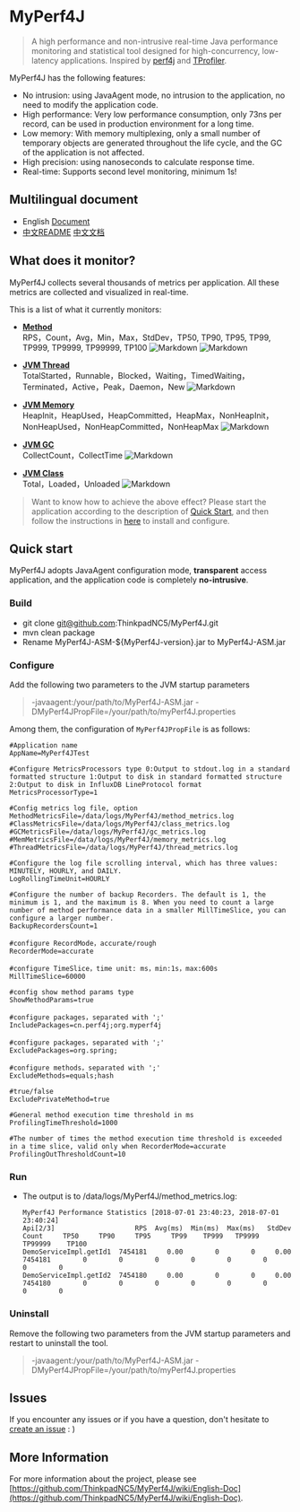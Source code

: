 # MyPerf4J
> A high performance and non-intrusive real-time Java performance monitoring and statistical tool designed for high-concurrency, low-latency applications. Inspired by [perf4j](https://github.com/perf4j/perf4j) and [TProfiler](https://github.com/alibaba/TProfiler). 

MyPerf4J has the following features:
*  No intrusion: using JavaAgent mode, no intrusion to the application, no need to modify the application code.
*  High performance: Very low performance consumption, only 73ns per record, can be used in production environment for a long time.
*  Low memory: With memory multiplexing, only a small number of temporary objects are generated throughout the life cycle, and the GC of the application is not affected.
*  High precision: using nanoseconds to calculate response time.
*  Real-time: Supports second level monitoring, minimum 1s!

## Multilingual document
* English [Document](https://github.com/ThinkpadNC5/MyPerf4J/wiki/English-Doc)
* [中文README](https://github.com/ThinkpadNC5/MyPerf4J/blob/develop/README.CN.md) [中文文档](https://github.com/ThinkpadNC5/MyPerf4J/wiki/Chinese-Doc) 

## What does it monitor?
MyPerf4J collects several thousands of metrics per application. All these metrics are collected and visualized in real-time.

This is a list of what it currently monitors:
* **[Method](https://grafana.com/dashboards/7766)**<br/>
RPS，Count，Avg，Min，Max，StdDev，TP50, TP90, TP95, TP99, TP999, TP9999, TP99999, TP100
![Markdown](https://raw.githubusercontent.com/ThinkpadNC5/Pictures/master/MyPerf4J-InfluxDB-Method_Show_Operation.gif)
![Markdown](https://raw.githubusercontent.com/ThinkpadNC5/Pictures/master/MyPerf4J-InfluxDB-Method_Just_Record.gif)

* **[JVM Thread](https://grafana.com/dashboards/7778)**<br/>
TotalStarted，Runnable，Blocked，Waiting，TimedWaiting，Terminated，Active，Peak，Daemon，New
![Markdown](https://raw.githubusercontent.com/ThinkpadNC5/Pictures/master/MyPerf4J-InfluxDB-JVM-Thread_Just_Record.gif)

* **[JVM Memory](https://grafana.com/dashboards/7775)**<br/>
HeapInit，HeapUsed，HeapCommitted，HeapMax，NonHeapInit，NonHeapUsed，NonHeapCommitted，NonHeapMax
![Markdown](https://raw.githubusercontent.com/ThinkpadNC5/Pictures/master/MyPerf4J-InfluxDB-JVM-Memory_Just_Record.gif)

* **[JVM GC](https://grafana.com/dashboards/7772)**<br/>
CollectCount，CollectTime
![Markdown](https://raw.githubusercontent.com/ThinkpadNC5/Pictures/master/MyPerf4J-InfluxDB-JVM-GC_Just_Record.gif)

* **[JVM Class](https://grafana.com/dashboards/7769)**<br/>
Total，Loaded，Unloaded
![Markdown](https://raw.githubusercontent.com/ThinkpadNC5/Pictures/master/MyPerf4J-InfluxDB-JVM-Class_Just_Record.gif)

> Want to know how to achieve the above effect? Please start the application according to the description of [Quick Start](https://github.com/ThinkpadNC5/MyPerf4J/blob/develop/README.EN.md#quick-start), and then follow the instructions in [here](https://github.com/ThinkpadNC5/MyPerf4J/wiki/InfluxDB) to install and configure.
 
## Quick start
MyPerf4J adopts JavaAgent configuration mode, **transparent** access application, and the application code is completely **no-intrusive**.

### Build
* git clone git@github.com:ThinkpadNC5/MyPerf4J.git
* mvn clean package
* Rename MyPerf4J-ASM-${MyPerf4J-version}.jar to MyPerf4J-ASM.jar

### Configure
Add the following two parameters to the JVM startup parameters
> -javaagent:/your/path/to/MyPerf4J-ASM.jar
> -DMyPerf4JPropFile=/your/path/to/myPerf4J.properties

Among them, the configuration of `MyPerf4JPropFile` is as follows:

```
#Application name
AppName=MyPerf4JTest

#Configure MetricsProcessors type 0:Output to stdout.log in a standard formatted structure 1:Output to disk in standard formatted structure  2:Output to disk in InfluxDB LineProtocol format
MetricsProcessorType=1

#Config metrics log file, option
MethodMetricsFile=/data/logs/MyPerf4J/method_metrics.log
#ClassMetricsFile=/data/logs/MyPerf4J/class_metrics.log
#GCMetricsFile=/data/logs/MyPerf4J/gc_metrics.log
#MemMetricsFile=/data/logs/MyPerf4J/memory_metrics.log
#ThreadMetricsFile=/data/logs/MyPerf4J/thread_metrics.log

#Configure the log file scrolling interval, which has three values: MINUTELY, HOURLY, and DAILY.
LogRollingTimeUnit=HOURLY

#Configure the number of backup Recorders. The default is 1, the minimum is 1, and the maximum is 8. When you need to count a large number of method performance data in a smaller MillTimeSlice, you can configure a larger number.
BackupRecordersCount=1
    
#configure RecordMode，accurate/rough
RecorderMode=accurate
    
#configure TimeSlice，time unit: ms，min:1s，max:600s
MillTimeSlice=60000

#config show method params type
ShowMethodParams=true
    
#configure packages，separated with ';'
IncludePackages=cn.perf4j;org.myperf4j
    
#configure packages，separated with ';'
ExcludePackages=org.spring;
    
#configure methods，separated with ';'
ExcludeMethods=equals;hash
    
#true/false
ExcludePrivateMethod=true
    
#General method execution time threshold in ms
ProfilingTimeThreshold=1000
    
#The number of times the method execution time threshold is exceeded in a time slice, valid only when RecorderMode=accurate
ProfilingOutThresholdCount=10
```

### Run
* The output is to /data/logs/MyPerf4J/method_metrics.log:

    ```
    MyPerf4J Performance Statistics [2018-07-01 23:40:23, 2018-07-01 23:40:24]
    Api[2/3]                    RPS  Avg(ms)  Min(ms)  Max(ms)   StdDev     Count     TP50     TP90     TP95     TP99    TP999   TP9999  TP99999    TP100
    DemoServiceImpl.getId1  7454181     0.00        0        0     0.00   7454181        0        0        0        0        0        0        0        0
    DemoServiceImpl.getId2  7454180     0.00        0        0     0.00   7454180        0        0        0        0        0        0        0        0
    ```
    
### Uninstall
Remove the following two parameters from the JVM startup parameters and restart to uninstall the tool.
> -javaagent:/your/path/to/MyPerf4J-ASM.jar
> -DMyPerf4JPropFile=/your/path/to/myPerf4J.properties

## Issues
If you encounter any issues or if you have a question, don't hesitate to [create an issue](https://github.com/ThinkpadNC5/MyPerf4J/issues/new) : )

## More Information
For more information about the project, please see [https://github.com/ThinkpadNC5/MyPerf4J/wiki/English-Doc](https://github.com/ThinkpadNC5/MyPerf4J/wiki/English-Doc).
